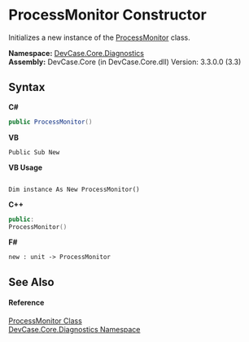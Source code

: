 # ProcessMonitor Constructor 
 

Initializes a new instance of the <a href="T_DevCase_Core_Diagnostics_ProcessMonitor">ProcessMonitor</a> class.

**Namespace:**&nbsp;<a href="N_DevCase_Core_Diagnostics">DevCase.Core.Diagnostics</a><br />**Assembly:**&nbsp;DevCase.Core (in DevCase.Core.dll) Version: 3.3.0.0 (3.3)

## Syntax

**C#**<br />
``` C#
public ProcessMonitor()
```

**VB**<br />
``` VB
Public Sub New
```

**VB Usage**<br />
``` VB Usage

Dim instance As New ProcessMonitor()
```

**C++**<br />
``` C++
public:
ProcessMonitor()
```

**F#**<br />
``` F#
new : unit -> ProcessMonitor
```


## See Also


#### Reference
<a href="T_DevCase_Core_Diagnostics_ProcessMonitor">ProcessMonitor Class</a><br /><a href="N_DevCase_Core_Diagnostics">DevCase.Core.Diagnostics Namespace</a><br />